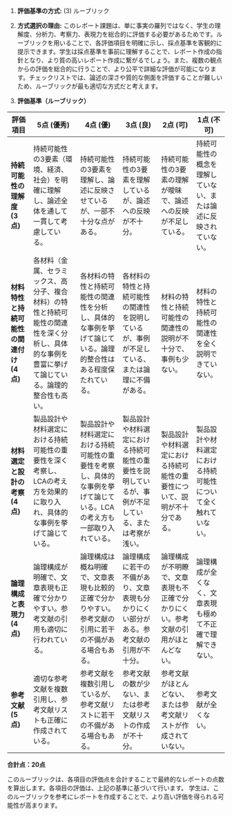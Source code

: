 1. **評価基準の方式:** (3) ルーブリック

2. **方式選択の理由:** このレポート課題は、単に事実の羅列ではなく、学生の理解度、分析力、考察力、表現力を総合的に評価する必要があるためです。ルーブリックを用いることで、各評価項目を明確に示し、採点基準を客観的に提示できます。学生は採点基準を事前に理解することで、レポート作成の指針となり、より質の高いレポート作成に繋がるでしょう。また、複数の観点からの評価を総合的に行うことで、より公平で詳細な評価が可能になります。チェックリストでは、論述の深さや質的な側面を評価することが難しいため、ルーブリックが最も適切な方式だと考えます。


3. **評価基準（ルーブリック）**

| 評価項目 | 5点 (優秀) | 4点 (優) | 3点 (良) | 2点 (可) | 1点 (不可) |
|---|---|---|---|---|---|
| **持続可能性の理解度 (3点)** | 持続可能性の3要素（環境、経済、社会）を明確に理解し、論述全体を通して一貫して考慮している。 | 持続可能性の3要素を理解し、論述に反映させているが、一部不十分な点がある。 | 持続可能性の3要素を理解しているが、論述への反映が不十分。 | 持続可能性の3要素の理解が曖昧で、論述への反映が不足している。 | 持続可能性の概念を理解していない、または論述に反映されていない。 |
| **材料特性と持続可能性の関連付け (4点)** | 各材料（金属、セラミックス、高分子、複合材料）の特性と持続可能性の関連性を深く分析し、具体的な事例を豊富に挙げて論じている。論理的整合性も高い。 | 各材料の特性と持続可能性の関連性を分析し、具体的な事例を挙げて論じている。論理的整合性はある程度保たれている。 | 各材料の特性と持続可能性の関連性を説明しているが、事例が不足している、または論理に不備がある。 | 材料の特性と持続可能性の関連性の説明が不十分で、事例も少ない。 | 材料の特性と持続可能性の関連性を全く説明できていない。 |
| **材料選定と設計の考察 (4点)** | 製品設計や材料選定における持続可能性の重要性を深く考察し、LCAの考え方を効果的に取り入れ、具体的な事例を挙げて論じている。 | 製品設計や材料選定における持続可能性の重要性を考察し、具体的な事例を挙げて論じている。LCAの考え方も一部取り入れている。 | 製品設計や材料選定における持続可能性の重要性を説明しているが、事例が不足している、または考察が浅い。 | 製品設計や材料選定における持続可能性の重要性について、説明が不十分である。 | 製品設計や材料選定における持続可能性について全く触れていない。 |
| **論理構成と表現力 (4点)** | 論理構成が明確で、文章表現も正確で分かりやすい。参考文献の引用も適切に行われている。 | 論理構成は概ね明確で、文章表現も比較的正確で分かりやすい。参考文献の引用に若干の不備がある場合もある。 | 論理構成に若干の不備があり、文章表現も分かりにくい部分がある。参考文献の引用が不十分。 | 論理構成が不明瞭で、文章表現も不正確で分かりにくい。参考文献の引用がほとんどない。 | 論理構成が全くなく、文章表現も極めて不正確で理解できない。 |
| **参考文献 (5点)** | 適切な参考文献を複数引用し、参考文献リストも正確に作成されている。 | 参考文献を複数引用しているが、参考文献リストに若干の不備がある場合もある。 | 参考文献の数が少ない、または参考文献リストの作成が不十分。 | 参考文献がほとんどない、または参考文献リストが作成されていない。 | 参考文献が全くない。 |


**合計点：20点**

このルーブリックは、各項目の評価点を合計することで最終的なレポートの点数を算出します。各項目の評価は、上記の基準に基づいて行います。  学生は、このルーブリックを参考にレポートを作成することで、より高い評価を得られる可能性が高まります。
